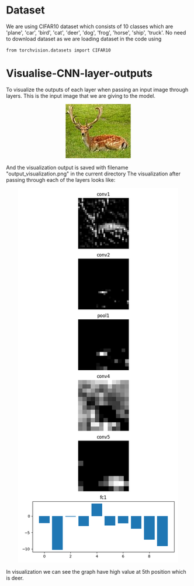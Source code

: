 # Dataset
We are using CIFAR10 dataset which consists of 10 classes which are 'plane', 'car', 'bird', 'cat', 'deer', 'dog', 'frog', 'horse', 'ship', 'truck'.
No need to download dataset
as we are loading dataset in the code using 
```
from torchvision.datasets import CIFAR10
```

# Visualise-CNN-layer-outputs
To visualize the outputs of each layer when passing an input image through layers.
This is the input image that we are giving to the model.
<p align="center">
<img src="download.jpg">
</p>

And the visualization output is saved with filename "output_visualization.png" in the current directory
The visualization after passing through each of the layers looks like:
<p align="center">
<img src="output_visualization.png">
</p>

In visualization we can see the graph have high value at 5th position which is deer.
